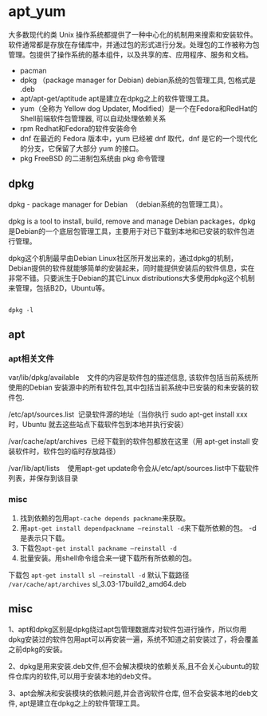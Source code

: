 # apt_yum

大多数现代的类 Unix 操作系统都提供了一种中心化的机制用来搜索和安装软件。软件通常都是存放在存储库中，并通过包的形式进行分发。处理包的工作被称为包管理。包提供了操作系统的基本组件，以及共享的库、应用程序、服务和文档。

* pacman
* dpkg （package manager for Debian) debian系统的包管理工具, 包格式是 .deb
* apt/apt-get/aptitude  apt是建立在dpkg之上的软件管理工具。
* yum（全称为 Yellow dog Updater, Modified）是一个在Fedora和RedHat的Shell前端软件包管理器, 可以自动处理依赖关系
* rpm  Redhat和Fedora的软件安装命令
* dnf  在最近的 Fedora 版本中，yum 已经被 dnf 取代，dnf 是它的一个现代化的分支，它保留了大部分 yum 的接口。
* pkg  FreeBSD 的二进制包系统由 pkg 命令管理


## dpkg
 dpkg - package manager for Debian  （debian系统的包管理工具）。

dpkg is a tool to install, build, remove and manage Debian packages，dpkg是Debian的一个底层包管理工具，主要用于对已下载到本地和已安装的软件包进行管理。

dpkg这个机制最早由Debian Linux社区所开发出来的，通过dpkg的机制，Debian提供的软件就能够简单的安装起来，同时能提供安装后的软件信息，实在非常不错。只要派生于Debian的其它Linux distributions大多使用dpkg这个机制来管理，包括B2D，Ubuntu等。

```

dpkg -l

```

## apt

### apt相关文件

var/lib/dpkg/available    文件的内容是软件包的描述信息, 该软件包括当前系统所使用的Debian 安装源中的所有软件包,其中包括当前系统中已安装的和未安装的软件包.

/etc/apt/sources.list  记录软件源的地址（当你执行 sudo apt-get install xxx 时，Ubuntu 就去这些站点下载软件包到本地并执行安装）

/var/cache/apt/archives  已经下载到的软件包都放在这里（用 apt-get install 安装软件时，软件包的临时存放路径）

/var/lib/apt/lists    使用apt-get update命令会从/etc/apt/sources.list中下载软件列表，并保存到该目录

### misc
1. 找到依赖的包用`apt-cache depends packname`来获取。
2. 用`apt-get install dependpackname –reinstall -d`来下载所依赖的包。 -d是表示只下载。
3. 下载包`apt-get install packname –reinstall -d` 
4. 批量安装。用shell命令组合来一键下载所有所依赖的包。


下载包 `apt-get install sl –reinstall -d`
默认下载路径 `/var/cache/apt/archives`
sl_3.03-17build2_amd64.deb




## misc
1、apt和dpkg区别是dpkg绕过apt包管理数据库对软件包进行操作，所以你用dpkg安装过的软件包用apt可以再安装一遍，系统不知道之前安装过了，将会覆盖之前dpkg的安装。

2、dpkg是用来安装.deb文件,但不会解决模块的依赖关系,且不会关心ubuntu的软件仓库内的软件,可以用于安装本地的deb文件。

3、apt会解决和安装模块的依赖问题,并会咨询软件仓库, 但不会安装本地的deb文件, apt是建立在dpkg之上的软件管理工具。



